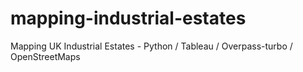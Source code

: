 # mapping-industrial-estates
Mapping UK Industrial Estates - Python / Tableau / Overpass-turbo / OpenStreetMaps
